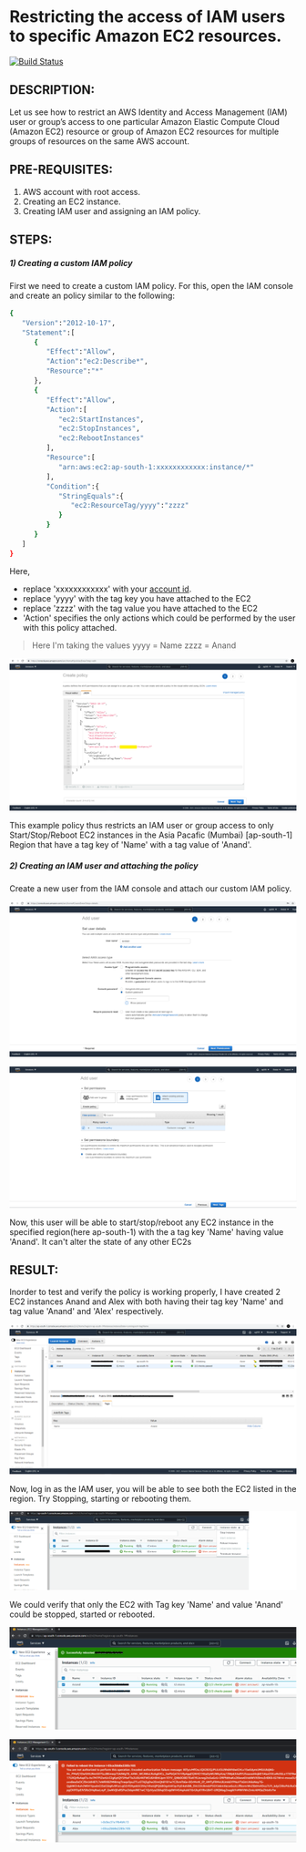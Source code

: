 # Restricting the access of IAM users to specific Amazon EC2 resources.


[![Build Status](https://travis-ci.org/joemccann/dillinger.svg?branch=master)]()

## DESCRIPTION:

Let us see how to restrict an AWS Identity and Access Management (IAM) user or group’s access to one particular Amazon Elastic Compute Cloud (Amazon EC2) resource or group of Amazon EC2 resources for multiple groups of resources on the same AWS account.

## PRE-REQUISITES:

1) AWS account with root access.
2) Creating an EC2 instance.
2) Creating IAM user and assigning an IAM policy.

## STEPS:

##### 1) Creating a custom IAM policy

First we need to create a custom IAM policy. For this,  open the IAM console and create an policy similar to the following:

```sh
{
   "Version":"2012-10-17",
   "Statement":[
      {
         "Effect":"Allow",
         "Action":"ec2:Describe*",
         "Resource":"*"
      },
      {
         "Effect":"Allow",
         "Action":[
            "ec2:StartInstances",
            "ec2:StopInstances",
            "ec2:RebootInstances"
         ],
         "Resource":[
            "arn:aws:ec2:ap-south-1:xxxxxxxxxxxx:instance/*"
         ],
         "Condition":{
            "StringEquals":{
               "ec2:ResourceTag/yyyy":"zzzz"
            }
         }
      }
   ]
}
```

Here, 
- replace 'xxxxxxxxxxxx' with your [account id](https://docs.aws.amazon.com/general/latest/gr/acct-identifiers.html).
- replace 'yyyy' with the tag key you have attached to the EC2 
- replace 'zzzz' with the tag value you have attached to the EC2
- 'Action' specifies the only actions which could be performed by the user with this policy attached.

> Here I'm taking the values
> yyyy = Name
> zzzz = Anand

![alt text](https://github.com/anandg1/aws-restrict-IAMuser-access/blob/main/01.png)

This example policy thus restricts an IAM user or group access to only Start/Stop/Reboot EC2 instances in the Asia Pacafic (Mumbai) [ap-south-1] Region that have a tag key of 'Name' with a tag value of 'Anand'.


##### 2) Creating an IAM user and attaching the policy

Create a new user from the IAM console and attach our custom IAM policy.

![alt text](https://github.com/anandg1/aws-restrict-IAMuser-access/blob/main/02.png)

![alt text](https://github.com/anandg1/aws-restrict-IAMuser-access/blob/main/03.png)

Now, this user will be able to start/stop/reboot any EC2 instance in the specified region(here ap-south-1) with the a tag key 'Name' having value 'Anand'. It can't alter the state of any other EC2s

## RESULT:

Inorder to test and verify the policy is working properly, I have created 2 EC2 instances Anand and Alex with both having their tag key 'Name' and tag value 'Anand' and 'Alex' respectively.

![alt text](https://github.com/anandg1/aws-restrict-IAMuser-access/blob/main/04.png)

Now, log in as the IAM user, you will be able to see both the EC2 listed in the region. Try Stopping, starting or rebooting them.

![alt text](https://github.com/anandg1/aws-restrict-IAMuser-access/blob/main/05.png)

We could verify that only the EC2 with Tag key 'Name' and value 'Anand' could be stopped, started or rebooted.

![alt text](https://github.com/anandg1/aws-restrict-IAMuser-access/blob/main/06.png)

![alt text](https://github.com/anandg1/aws-restrict-IAMuser-access/blob/main/07.png)
